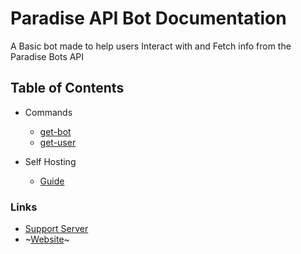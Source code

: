 # Paradise API Bot Documentation
A Basic bot made to help users Interact with and Fetch info from the Paradise Bots API

## Table of Contents
 - Commands
   * [get-bot](getBot.md)
    * [get-user](getUser.md)

 - Self Hosting
   * [Guide](selfHosting.md)

### Links
* [Support Server](https://paradisebots.net/discord)
* ~[Website]()~
